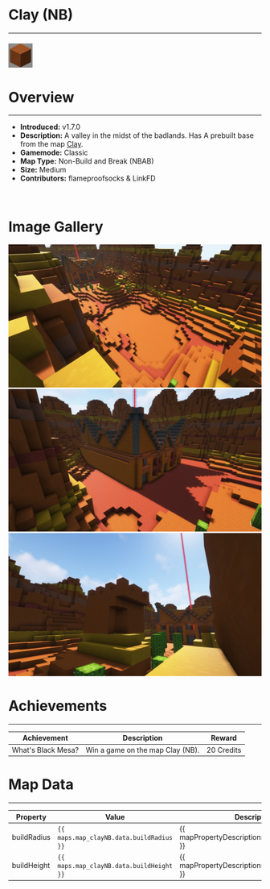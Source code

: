 # Clay (NB)

***

#### ![clayNBicon](../assets/maps/clayNB/clayNB-icon.jpg)

# Overview
***
- **Introduced:** v1.7.0
- **Description:** A valley in the midst of the badlands. Has A prebuilt base from the map [Clay](Clay).
- **Gamemode:** Classic
- **Map Type:** Non-Build and Break (NBAB)
- **Size:** Medium
- **Contributors:** flameproofsocks & LinkFD

<br />  

# Image Gallery
![clayNB - Middle](../assets/maps/clayNB/claynb-middle.jpg '')
![clayNB - Base](../assets/maps/clayNB/claynb-base.jpg '')
![clayNB - Tower](../assets/maps/clayNB/claynb-tower.jpg '')

# Achievements
***

| Achievement | Description | Reward |
| ----- | ----- | ------ |
| What's Black Mesa? | Win a game on the map Clay (NB). | 20 Credits |



# Map Data
***

| Property | Value | Description |
| ----------- | ----------- | ------ |
| buildRadius |`{{ maps.map_clayNB.data.buildRadius }}`| {{ mapPropertyDescriptions.buildRadius.classic }} |
| buildHeight |`{{ maps.map_clayNB.data.buildHeight }}`| {{ mapPropertyDescriptions.buildHeight.classic }} |